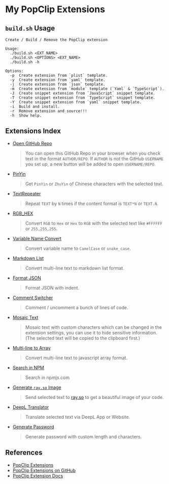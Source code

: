 # My PopClip Extensions

## `build.sh` Usage

```
Create / Build / Remove the PopClip extension

Usage:
  ./build.sh <EXT_NAME>
  ./build.sh <OPTIONS> <EXT_NAME>
  ./build.sh -h

Options:
  -p  Create extension from `plist` template.
  -y  Create extension from `yaml` template.
  -j  Create extension from `json` template.
  -m  Create extension from `module` template (`Yaml` & `TypeScript`).
  -J  Create snippet extension from `JavaScript` snippet template.
  -T  Create snippet extension from `TypeScript` snippet template.
  -Y  Create snippet extension from `yaml` snippet template.
  -i  Build and install.
  -r  Remove extension and source!!!
  -h  Show help.
```

## Extensions Index

- [Open GitHub Repo][ext1]

  > You can open this GitHub Repo in your browser when you check text in the
  > format `AUTHOR/REPO`. If `AUTHOR` is not the GitHub `USERNAME` you set up, a
  > new button will be added to open `USERNAME/REPO`.

- [PinYin][ext2]

  > Get `PinYin` or `ZhuYin` of Chinese characters with the selected text.

- [TextRepeater][ext3]

  > Repeat `TEXT` by `N` times if the content format is `TEXT*N` or `TEXT.N`.

- [RGB_HEX][ext4]

  > Convert `RGB` to `Hex` or `Hex` to `RGB` with the selected text like
  > `#FFFFFF` or `255,255,255`.

- [Variable Name Convert][ext5]

  > Convert variable name to `CamelCase` or `snake_case`.

- [Markdown List][ext6]

  > Convert multi-line text to markdown list format.

- [Format JSON][ext7]

  > Format JSON with indent.

- [Comment Switcher][ext8]

  > Comment / uncomment a bunch of lines of code.

- [Mosaic Text][ext9]

  > Mosaic text with custom characters which can be changed in the extension
  > settings, you can use it to hide sensitive information. (The selected text
  > will be copied to the clipboard first.)

- [Multi-line to Array][ext10]

  > Convert multi-line text to javascript array format.

- [Search in NPM][ext11]

  > Search in npmjs.com

- [Generate `ray.so` Image][ext12]

  > Send selected text to [ray.so](https://ray.so) to get a beautiful image of
  > your code.

- [DeepL Translator][ext13]

  > Translate selected text via DeepL App or Website.

- [Generate Password][ext14]

  > Generate password with custom length and characters.

## References

- [PopClip Extensions][popext-website]
- [PopClip Extensions on GitHub][popext-github]
- [PopClip Extension Docs][docs]

[ext1]: https://github.com/dofy/PopClip-Extensions/raw/master/dist/OpenGitHubRepo.popclipextz
[ext2]: https://github.com/dofy/PopClip-Extensions/raw/master/dist/PinYin.popclipextz
[ext3]: https://github.com/dofy/PopClip-Extensions/raw/master/dist/TextRepeater.popclipextz
[ext4]: https://github.com/dofy/PopClip-Extensions/raw/master/dist/RGB_HEX.popclipextz
[ext5]: https://github.com/dofy/PopClip-Extensions/raw/master/dist/VarNameConvert.popclipextz
[ext6]: https://github.com/dofy/PopClip-Extensions/raw/master/dist/MarkdownList.popclipextz
[ext7]: https://github.com/dofy/PopClip-Extensions/raw/master/dist/FormatJSON.popclipextz
[ext8]: https://github.com/dofy/PopClip-Extensions/raw/master/dist/CommentSwitcher.popclipextz
[ext9]: https://github.com/dofy/PopClip-Extensions/raw/master/dist/MosaicText.popclipextz
[ext10]: https://github.com/dofy/PopClip-Extensions/raw/master/dist/MultiLine2Array.popclipextz
[ext11]: https://github.com/dofy/PopClip-Extensions/raw/master/dist/Search-in-NPM.popcliptxt
[ext12]: https://github.com/dofy/PopClip-Extensions/raw/master/dist/ray.so.popclipextz
[ext13]: https://github.com/dofy/PopClip-Extensions/raw/master/dist/DeepLTranslator.popclipextz
[ext14]: https://github.com/dofy/PopClip-Extensions/raw/master/dist/GeneratePassword.popclipextz
[popext-website]: https://www.popclip.app/extensions/
[popext-github]: https://github.com/pilotmoon/PopClip-Extensions
[docs]: https://www.popclip.app/dev/
